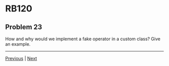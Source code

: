 # RB120
## Problem 23

How and why would we implement a fake operator in a custom class? Give an example.

---

[Previous](22.md) | [Next](24.md)

